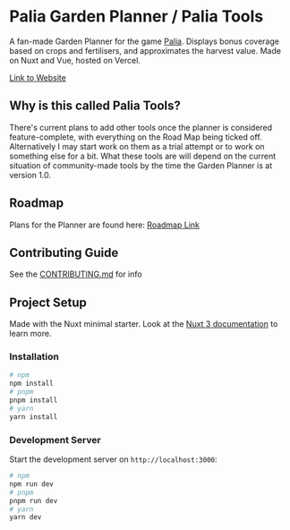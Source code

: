 # Palia Garden Planner / Palia Tools

A fan-made Garden Planner for the game [Palia](https://palia.com).
Displays bonus coverage based on crops and fertilisers, and approximates the harvest value.
Made on Nuxt and Vue, hosted on Vercel.

[Link to Website](https://palia-garden-planner.vercel.app)

## Why is this called Palia Tools?

There's current plans to add other tools once the planner is considered feature-complete, with everything on the Road Map being ticked off.
Alternatively I may start work on them as a trial attempt or to work on something else for a bit.
What these tools are will depend on the current situation of community-made tools by the time the Garden Planner is at version 1.0.

## Roadmap

Plans for the Planner are found here: [Roadmap Link](https://palia-garden-planner.vercel.app/roadmap)

## Contributing Guide

See the [CONTRIBUTING.md](https://github.com/VincentAmante/palia-tools/blob/main/CONTRIBUTNG.md) for info

## Project Setup

Made with the Nuxt minimal starter. Look at the [Nuxt 3 documentation](https://nuxt.com/docs/getting-started/introduction) to learn more.

### Installation

```bash
# npm
npm install
# pnpm
pnpm install
# yarn
yarn install
```

### Development Server

Start the development server on `http://localhost:3000`:

```bash
# npm
npm run dev
# pnpm
pnpm run dev
# yarn
yarn dev
```
